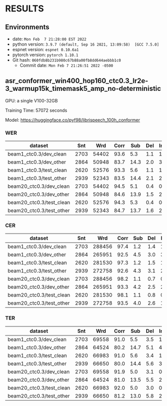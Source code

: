 <!-- Generated by scripts/utils/show_asr_result.sh -->
# RESULTS
## Environments
- date: `Mon Feb  7 21:28:00 EST 2022`
- python version: `3.9.7 (default, Sep 16 2021, 13:09:58)  [GCC 7.5.0]`
- espnet version: `espnet 0.10.6a1`
- pytorch version: `pytorch 1.10.1`
- Git hash: `060fdb8b231b980c67b88a00fb8dd644aebbb1c0`
  - Commit date: `Mon Feb 7 21:26:51 2022 -0500`

## asr_conformer_win400_hop160_ctc0.3_lr2e-3_warmup15k_timemask5_amp_no-deterministic

GPU: a single V100-32GB

Training Time: 57072 seconds

Model: https://huggingface.co/pyf98/librispeech_100h_conformer


### WER

|dataset|Snt|Wrd|Corr|Sub|Del|Ins|Err|S.Err|
|---|---|---|---|---|---|---|---|---|
|beam1_ctc0.3/dev_clean|2703|54402|93.6|5.3|1.1|1.5|8.0|58.5|
|beam1_ctc0.3/dev_other|2864|50948|83.7|14.3|2.0|3.2|19.5|81.2|
|beam1_ctc0.3/test_clean|2620|52576|93.3|5.6|1.1|1.7|8.4|59.4|
|beam1_ctc0.3/test_other|2939|52343|83.5|14.4|2.1|2.9|19.4|83.3|
|beam20_ctc0.3/dev_clean|2703|54402|94.5|5.1|0.4|0.8|6.3|56.3|
|beam20_ctc0.3/dev_other|2864|50948|84.6|13.9|1.5|2.1|17.4|79.9|
|beam20_ctc0.3/test_clean|2620|52576|94.3|5.3|0.4|0.8|6.5|57.0|
|beam20_ctc0.3/test_other|2939|52343|84.7|13.7|1.6|2.0|17.3|81.6|

### CER

|dataset|Snt|Wrd|Corr|Sub|Del|Ins|Err|S.Err|
|---|---|---|---|---|---|---|---|---|
|beam1_ctc0.3/dev_clean|2703|288456|97.4|1.2|1.4|1.4|4.0|58.5|
|beam1_ctc0.3/dev_other|2864|265951|92.5|4.5|3.0|3.2|10.7|81.2|
|beam1_ctc0.3/test_clean|2620|281530|97.3|1.2|1.5|1.5|4.2|59.4|
|beam1_ctc0.3/test_other|2939|272758|92.6|4.3|3.1|2.9|10.3|83.3|
|beam20_ctc0.3/dev_clean|2703|288456|98.2|1.1|0.7|0.7|2.5|56.3|
|beam20_ctc0.3/dev_other|2864|265951|93.3|4.2|2.5|2.0|8.7|79.9|
|beam20_ctc0.3/test_clean|2620|281530|98.1|1.1|0.8|0.6|2.5|57.0|
|beam20_ctc0.3/test_other|2939|272758|93.5|4.0|2.6|1.9|8.4|81.6|

### TER

|dataset|Snt|Wrd|Corr|Sub|Del|Ins|Err|S.Err|
|---|---|---|---|---|---|---|---|---|
|beam1_ctc0.3/dev_clean|2703|69558|91.0|5.5|3.5|1.4|10.4|58.5|
|beam1_ctc0.3/dev_other|2864|64524|80.2|14.7|5.1|4.2|24.0|81.2|
|beam1_ctc0.3/test_clean|2620|66983|91.0|5.6|3.4|1.6|10.6|59.4|
|beam1_ctc0.3/test_other|2939|66650|80.0|14.4|5.6|3.7|23.7|83.3|
|beam20_ctc0.3/dev_clean|2703|69558|91.9|5.0|3.1|0.6|8.7|56.3|
|beam20_ctc0.3/dev_other|2864|64524|81.0|13.5|5.5|2.3|21.3|79.9|
|beam20_ctc0.3/test_clean|2620|66983|92.0|5.0|3.0|0.6|8.6|57.0|
|beam20_ctc0.3/test_other|2939|66650|81.2|13.0|5.8|2.0|20.9|81.6|

